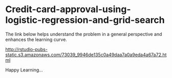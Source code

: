 # Credit-card-approval-using-logistic-regression-and-grid-search

The link below helps understand the problem in a general perspective and enhances the learning curve.

http://rstudio-pubs-static.s3.amazonaws.com/73039_9946de135c0a49daa7a0a9eda4a67a72.html

Happy Learning...

